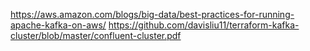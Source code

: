 https://aws.amazon.com/blogs/big-data/best-practices-for-running-apache-kafka-on-aws/
https://github.com/davisliu11/terraform-kafka-cluster/blob/master/confluent-cluster.pdf